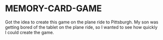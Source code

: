 # MEMORY-CARD-GAME
Got the idea to create this game on the plane ride to Pittsburgh.  My son was getting bored of the tablet on the plane ride, so I wanted to see how quickly I could create the game.
